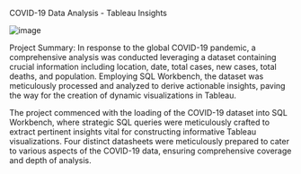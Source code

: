 COVID-19 Data Analysis - Tableau Insights

![image](https://github.com/Twinkle-Rakesh-Jain/CovidDeathsProject/assets/159181933/dcc1241c-8d5f-465a-ae91-4c5580f406a2)


Project Summary:
In response to the global COVID-19 pandemic, a comprehensive analysis was conducted leveraging a dataset containing crucial information including location, date, total cases, new cases, total deaths, and population. Employing SQL Workbench, the dataset was meticulously processed and analyzed to derive actionable insights, paving the way for the creation of dynamic visualizations in Tableau.

The project commenced with the loading of the COVID-19 dataset into SQL Workbench, where strategic SQL queries were meticulously crafted to extract pertinent insights vital for constructing informative Tableau visualizations. Four distinct datasheets were meticulously prepared to cater to various aspects of the COVID-19 data, ensuring comprehensive coverage and depth of analysis.

